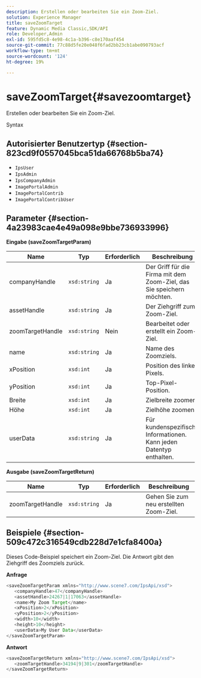 ```yaml
---
description: Erstellen oder bearbeiten Sie ein Zoom-Ziel.
solution: Experience Manager
title: saveZoomTarget
feature: Dynamic Media Classic,SDK/API
role: Developer,Admin
exl-id: 595fd5c8-4e98-4c1a-b396-c8e170aaf454
source-git-commit: 77c88d5fe20e048f6fad2bb23cb1abe090793acf
workflow-type: tm+mt
source-wordcount: '124'
ht-degree: 19%

---
```


# saveZoomTarget{#savezoomtarget}

Erstellen oder bearbeiten Sie ein Zoom-Ziel.

Syntax

## Autorisierter Benutzertyp {#section-823cd9f0557045bca51da66768b5ba74}

* `IpsUser`
* `IpsAdmin`
* `IpsCompanyAdmin`
* `ImagePortalAdmin`
* `ImagePortalContrib`
* `ImagePortalContribUser`

## Parameter {#section-4a23983cae4e49a098e9bbe736933996}

**Eingabe (saveZoomTargetParam)**

| Name | Typ | Erforderlich | Beschreibung |
|---|---|---|---|
| companyHandle | `xsd:string` | Ja | Der Griff für die Firma mit dem Zoom-Ziel, das Sie speichern möchten. |
| assetHandle | `xsd:string` | Ja | Der Ziehgriff zum Zoom-Ziel. |
| zoomTargetHandle | `xsd:string` | Nein | Bearbeitet oder erstellt ein Zoom-Ziel. |
| name | `xsd:string` | Ja | Name des Zoomziels. |
| xPosition | `xsd:int` | Ja | Position des linken Pixels. |
| yPosition | `xsd:int` | Ja | Top-Pixel-Position. |
| Breite | `xsd:int` | Ja | Zielbreite zoomen. |
| Höhe | `xsd:int` | Ja | Zielhöhe zoomen. |
| userData | `xsd:string` | Ja | Für kundenspezifische Informationen. Kann jeden Datentyp enthalten. |

**Ausgabe (saveZoomTargetReturn)**

| Name | Typ | Erforderlich | Beschreibung |
|---|---|---|---|
| zoomTargetHandle | `xsd:string` | Ja | Gehen Sie zum neu erstellten Zoom-Ziel. |

## Beispiele {#section-509c472c316549cdb228d7e1cfa8400a}

Dieses Code-Beispiel speichert ein Zoom-Ziel. Die Antwort gibt den Ziehgriff des Zoomziels zurück.

**Anfrage**

```java
<saveZoomTargetParam xmlns="http://www.scene7.com/IpsApi/xsd">
   <companyHandle>47</companyHandle>
   <assetHandle>24267|1|17063</assetHandle>
   <name>My Zoom Target</name>
   <xPosition>2</xPosition>
   <yPosition>2</yPosition>
   <width>10</width>
   <height>10</height>
   <userData>My User Data</userData>
</saveZoomTargetParam>
```

**Antwort**

```java
<saveZoomTargetReturn xmlns="http://www.scene7.com/IpsApi/xsd">
   <zoomTargetHandle>34194|9|301</zoomTargetHandle>
</saveZoomTargetReturn>
```
